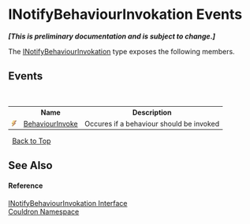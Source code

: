 # INotifyBehaviourInvokation Events
 _**\[This is preliminary documentation and is subject to change.\]**_

The <a href="T_Couldron_INotifyBehaviourInvokation">INotifyBehaviourInvokation</a> type exposes the following members.


## Events
&nbsp;<table><tr><th></th><th>Name</th><th>Description</th></tr><tr><td>![Public event](media/pubevent.gif "Public event")</td><td><a href="E_Couldron_INotifyBehaviourInvokation_BehaviourInvoke">BehaviourInvoke</a></td><td>
Occures if a behaviour should be invoked</td></tr></table>&nbsp;
<a href="#inotifybehaviourinvokation-events">Back to Top</a>

## See Also


#### Reference
<a href="T_Couldron_INotifyBehaviourInvokation">INotifyBehaviourInvokation Interface</a><br /><a href="N_Couldron">Couldron Namespace</a><br />